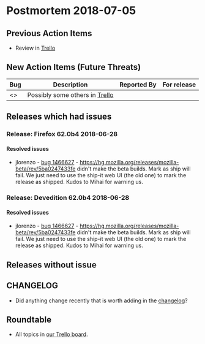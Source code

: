 # Postmortem 2018-07-05

## Previous Action Items

* Review in [Trello](https://trello.com/b/aLnCtUjm/releaseduty)

## New Action Items (Future Threats)

| Bug                                                           | Description                | Reported By         | For release |
| ------------------------------------------------------------- | -------------------------- | ------------------- | ----------- |
| <> | Possibly some others in [Trello](https://trello.com/b/aLnCtUjm/releaseduty) | | | | |

## Releases which had issues

### Release: Firefox 62.0b4 2018-06-28

#### Resolved issues
- jlorenzo - [bug 1466627](https://bugzil.la/1466627) - https://hg.mozilla.org/releases/mozilla-beta/rev/5ba0247433fe didn't make the beta builds. Mark as ship will fail. We just need to use the ship-it web UI (the old one) to mark the release as shipped. Kudos to Mihai for warning us.
### Release: Devedition 62.0b4 2018-06-28

#### Resolved issues
- jlorenzo - [bug 1466627](https://bugzil.la/1466627) - https://hg.mozilla.org/releases/mozilla-beta/rev/5ba0247433fe didn't make the beta builds. Mark as ship will fail. We just need to use the ship-it web UI (the old one) to mark the release as shipped. Kudos to Mihai for warning us.

## Releases without issue


## CHANGELOG
- Did anything change recently that is worth adding in the [changelog](https://github.com/mozilla-releng/releasewarrior-2.0/blob/master/docs/CHANGELOG.md)?

## Roundtable
- All topics in [our Trello board](https://trello.com/b/aLnCtUjm/releaseduty).